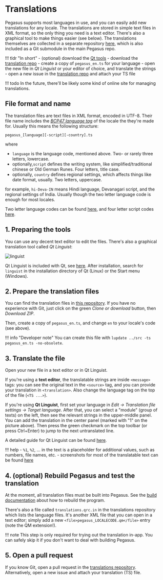 # Translations

Pegasus supports most languages in use, and you can easily add new translations for any locale. The translations are stored in simple text files in XML format, so the only thing you need is a text editor. There's also a graphical tool to make things easier (see below). The translations themselves are collected in a separate repository [here](https://github.com/mmatyas/pegasus-frontend-translations), which is also included as a Git submodule in the main Pegasus repo.

!!! tldr "In short"
    - (optional) download the [Qt tools](install-qt.md)
    - download the [translation repo](https://github.com/mmatyas/pegasus-frontend-translations)
    - create a copy of `pegasus_en.ts` for your language
    - open the new file in *Qt Linguist* or your editor of choice, and translate the strings
    - open a new issue in the [translation repo](https://github.com/mmatyas/pegasus-frontend-translations/issues) and attach your TS file

!!! todo
    In the future, there'll be likely some kind of online site for managing translations.


## File format and name

The translation files are text files in XML format, encoded in UTF-8. Their file name includes the [*BCP47 language tag*](https://en.wikipedia.org/wiki/IETF_language_tag#Syntax_of_language_tags) of the locale the they're made for. Usually this means the following structure:

```
pegasus_[language][-script][-country].ts
```

where

- `language` is the language code, mentioned above. Two- or rarely three letters, lowercase.
- optionally,`script` defines the writing system, like simplified/traditional chinese or Old German Runes. Four letters, title case.
- optionally, `country` defines regional settings, which affects things like date format, usually. Two letters, uppercase.

for example, `hi-Deva-IN` means Hindi language, Devanagari script, and the regional settings of India. Usually though the two letter language code is enough for most locales.

Two letter language codes can be found [here](https://en.wikipedia.org/wiki/List_of_ISO_639-1_codes), and four letter script codes [here](https://en.wikipedia.org/wiki/ISO_15924).


## 1. Preparing the tools

You can use any decent text editor to edit the files. There's also a graphical translation tool called *Qt Linguist*:

![linguist](https://doc.qt.io/qt-5/images/linguist-linguist.png )

Qt Linguist is included with Qt, see [here](install-qt.md). After installation, search for `linguist` in the installation directory of Qt (Linux) or the Start menu (Windows).

## 2. Prepare the translation files

You can find the translation files in [this repository](https://github.com/mmatyas/pegasus-frontend-translations). If you have no experience with Git, just click on the green *Clone or download* button, then *Download ZIP*.

Then, create a copy of `pegasus_en.ts`, and change `en` to your locale's code (see above).

!!! info "Developer note"
    You can create this file with `lupdate ../src -ts pegasus_en.ts -no-obsolete`.

## 3. Translate the file

Open your new file in a text editor or in Qt Linguist.

If you're using a **text editor**, the translatable strings are inside `<message>` tags: you can see the original text in the `<source>` tag, and you can provide your translation in `<translation>`. Also change the language tag on the top of the file (`<TS ...>`).

If you're using **Qt Linguist**, first set your language in *Edit -> Translation file settings -> Target language*. After that, you can select a "module" (group of texts) on the left, then see the relevant strings in the upper-middle panel. You can add the translation in the center panel (marked with "1" on the picture above). Then press the green checkmark on the top toolbar (or press Ctrl+Enter) to jump to the next untranslated line.

A detailed guide for Qt Linguist can be found [here](https://doc.qt.io/qt-5/linguist-translators.html).

!!! help
    - `%1`, `%2`, ... in the text is a placeholder for additional values, such as numbers, file names, etc.
    - screenshots for most of the translatable text can be found [here](https://imgur.com/a/no3Jm)

## 4. (optional) Rebuild Pegasus and test the translation

At the moment, all translation files must be built into Pegasus. See the [build documentation](build.md) about how to rebuild the program.

There's also a file called `translations.qrc.in` in the translations repository which lists the language files. It's another XML file that you can open in a text editor; simply add a new `<file>pegasus_LOCALECODE.qm</file>` entry (note the QM extension!).

!!! note
    This step is only required for trying out the translation in-app. You can safely skip it if you don't want to deal with building Pegasus.

## 5. Open a pull request

If you know Git, open a pull request in the [translations repository](https://github.com/mmatyas/pegasus-frontend-translations). Alternatively, open a new issue and attach your translation (TS) file.
